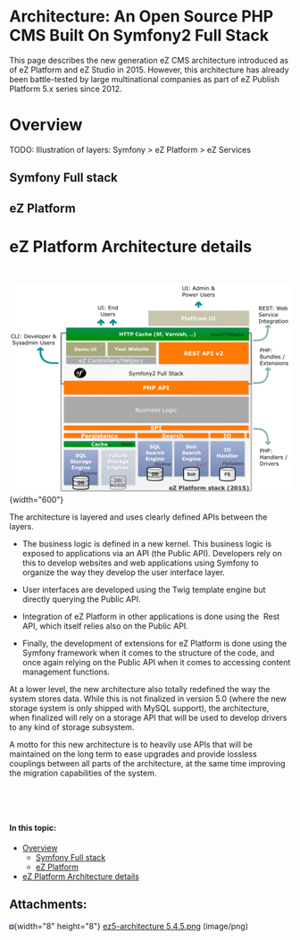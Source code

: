 # Architecture: An Open Source PHP CMS Built On Symfony2 Full Stack

This page describes the new generation eZ CMS architecture introduced as of eZ Platform and eZ Studio in 2015. However, this architecture has already been battle-tested by large multinational companies as part of eZ Publish Platform 5.x series since 2012.

# Overview

TODO: Illustration of layers: Symfony &gt; eZ Platform &gt; eZ Services

## Symfony Full stack

## eZ Platform

# eZ Platform Architecture details

  

![](attachments/31429707/31431654.png){width="600"}

The architecture is layered and uses clearly defined APIs between the layers.

-   The business logic is defined in a new kernel. This business logic is exposed to applications via an API (the Public API). Developers rely on this to develop websites and web applications using Symfony to organize the way they develop the user interface layer.

-   User interfaces are developed using the Twig template engine but directly querying the Public API.

-   Integration of eZ Platform in other applications is done using the  Rest API, which itself relies also on the Public API.

-   Finally, the development of extensions for eZ Platform is done using the Symfony framework when it comes to the structure of the code, and once again relying on the Public API when it comes to accessing content management functions.

At a lower level, the new architecture also totally redefined the way the system stores data. While this is not finalized in version 5.0 (where the new storage system is only shipped with MySQL support), the architecture, when finalized will rely on a storage API that will be used to develop drivers to any kind of storage subsystem.

A motto for this new architecture is to heavily use APIs that will be maintained on the long term to ease upgrades and provide lossless couplings between all parts of the architecture, at the same time improving the migration capabilities of the system.

 

 

#### In this topic:

-   [Overview](#Architecture:AnOpenSourcePHPCMSBuiltOnSymfony2FullStack-Overview)
    -   [Symfony Full stack](#Architecture:AnOpenSourcePHPCMSBuiltOnSymfony2FullStack-SymfonyFullstack)
    -   [eZ Platform](#Architecture:AnOpenSourcePHPCMSBuiltOnSymfony2FullStack-eZPlatform)
-   [eZ Platform Architecture details](#Architecture:AnOpenSourcePHPCMSBuiltOnSymfony2FullStack-eZPlatformArchitecturedetails)

## Attachments:

![](images/icons/bullet_blue.gif){width="8" height="8"} [ez5-architecture 5.4.5.png](attachments/31429707/31431654.png) (image/png)

